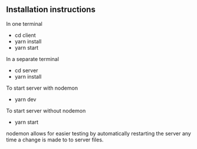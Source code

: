 ## Installation instructions

In one terminal

- cd client
- yarn install
- yarn start

In a separate terminal

- cd server
- yarn install

To start server with nodemon

- yarn dev

To start server without nodemon

- yarn start

nodemon allows for easier testing by automatically restarting
the server any time a change is made to to server files.
